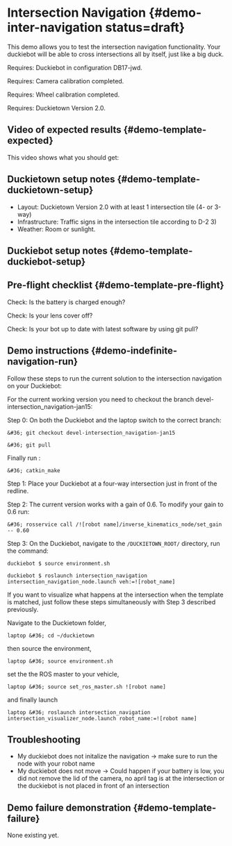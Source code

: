 # Intersection Navigation  {#demo-inter-navigation status=draft}

This demo allows you to test the intersection navigation functionality. Your duckiebot will be able to cross intersections all by itself, just like a big duck.

<div class='requirements' markdown="1">

Requires: Duckiebot in configuration DB17-jwd.

Requires: Camera calibration completed.

Requires: Wheel calibration completed.

Requires: Duckietown Version 2.0.

</div>

## Video of expected results {#demo-template-expected}

This video shows what you should get:

## Duckietown setup notes {#demo-template-duckietown-setup}

* Layout: Duckietown Version 2.0 with at least 1 intersection tile (4- or 3-way)
* Infrastructure: Traffic signs in the intersection tile according to D-2 3)
* Weather: Room or sunlight.

## Duckiebot setup notes {#demo-template-duckiebot-setup}




## Pre-flight checklist {#demo-template-pre-flight}

Check: Is the battery is charged enough?

Check: Is your lens cover off?

Check: Is your bot up to date with latest software by using git pull?




## Demo instructions {#demo-indefinite-navigation-run}

Follow these steps to run the current solution to the intersection navigation on your Duckiebot:

For the current working version you need to checkout the branch devel-intersection_navigation-jan15:

Step 0: On both the Duckiebot and the laptop switch to the correct branch:

	&#36; git checkout devel-intersection_navigation-jan15
	
	&#36; git pull
	
Finally run : 

	&#36; catkin_make

Step 1: Place your Duckiebot at a four-way intersection just in front of the redline.

Step 2: The current version works with a gain of 0.6. To modify your gain to 0.6 run:

    &#36; rosservice call /![robot name]/inverse_kinematics_node/set_gain -- 0.60

Step 3: On the Duckiebot, navigate to the `/DUCKIETOWN_ROOT/` directory, run the command:
		
	duckiebot $ source environment.sh
    
    duckiebot $ roslaunch intersection_navigation intersection_navigation_node.launch veh:=![robot_name]

If you want to visualize what happens at the intersection when the template is matched, just follow these steps simultaneously with Step 3 described previously.

Navigate to the Duckietown folder,

    laptop &#36; cd ~/duckietown

then source the environment,

    laptop &#36; source environment.sh

set the the ROS master to your vehicle,

   	laptop &#36; source set_ros_master.sh ![robot name]

and finally launch 

    laptop &#36; roslaunch intersection_navigation intersection_visualizer_node.launch robot_name:=![robot name]


## Troubleshooting

* My duckiebot does not initalize the navigation -> make sure to run the node with your robot name
* My duckiebot does not move -> Could happen if your battery is low, you did not remove the lid of the camera, no april tag is at the intersection or the duckiebot is not placed in front of an intersection


## Demo failure demonstration {#demo-template-failure}
None existing yet. 

